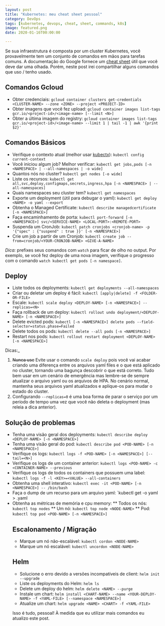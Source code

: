 ```yaml
---
layout: post
title: "Kubernetes: meu cheat sheet pessoal"
category: DevOps
tags: [kubernetes, devops, cheat, sheet, commands, k8s]
image: featured.png
date: 2020-01-16T00:00:00

---
```


Se sua infraestrutura é composta por um cluster Kubernetes, você provavelmente tem um conjunto de comandos em mãos para tarefas comuns. A documentação do Google fornece um [cheat sheet](https://kubernetes.io/docs/reference/kubectl/cheatsheet/) útil que você deve dar uma olhada. Porém, neste post irei compartilhar alguns comandos que uso / tenho usado.

## Comandos Gcloud

- Obter credenciais: `gcloud container clusters get-credentials <CLUSTER-NAME> --zone <ZONE> --project <PROJECT-ID>`
- Obter imagens que você fez upload: `gcloud container images list-tags gcr.io/<project-id>/<image-name> [--limit <N>]`
- Obter a última imagem do registry: `gcloud container images list-tags gcr.io/<project-id>/<image-name> --limit 1 | tail -1 | awk '{print $2}'`

## Comandos Básicos

- Verifique o contexto atual (melhor usar [kubectx](https://github.com/ahmetb/kubectx/)): `kubectl config current-context`
- Você iniciou algum job? Melhor verificar: `kubectl get jobs,pods [-n <NAMESPACE> | --all-namespaces | -o wide]`
- Quantos nós no cluster? `kubectl get nodes [-o wide]`
- Liste os recursos: `kubectl get all,svc,deploy,configmaps,secrets,ingress,hpa [-n <NAMESPACE> | --all-namespaces]`
- Quais namespaces seu cluster tem? `kubectl get namespaces`
- Exporte um deployment (útil para debugar o yaml): `kubectl get deploy <NAME> -o yaml --export`
- Obtenha o Managed Certificate: `kubectl describe managedcertificate [-n <NAMESPACE>]`
- Faça encaminhamento de porta: `kubectl port-forward [-n <NAMESPACE>] svc/<SERVICE-NAME> <LOCAL-PORT>:<REMOTE-PORT>`
- Suspenda um CronJob: `kubectl patch cronjobs <cronjob-name> -p '{"spec" : {"suspend" : true }}' [-n <NAMESPACE>]`
- Crie um job a partir de um Cronjob: `kubectl create job --from=cronjob/<YOUR-CRONJOB-NAME> <GIVE-A-NAME>`

_Dica:_ prefixes seus comandos com `watch` para ficar de olho no output. Por exemplo, se você fez deploy de uma nova imagem, verifique o progresso com o comando `watch kubectl get pods [-n namespace]`.

## Deploy

- Liste todos os deployments: `kubectl get deployments --all-namespaces`
- Criar ou deletar um deploy é fácil: `kubectl [apply|delete] -f <FOLDER-OR-FILE>`
- Escale: `kubectl scale deploy <DEPLOY-NAME> [-n <NAMESPACE>] --replicas=<N>`
- Faça rollback de um deploy: `kubectl rollout undo deployment/<DEPLOY-NAME> [-n <NAMESPACE>]`
- Delete evicted pods: `kubectl [-n <NAMESPACE>] delete pods --field-selector=status.phase=Failed`
- Delete todos os pods: `kubectl delete --all pods [-n <NAMESPACE>]`
- Restart nos pods: `kubectl rollout restart deployment <DEPLOY-NAME> [-n <NAMESPACE>]`

Dicas:\_

1. ~~Nunca use~~ Evite usar o comando `scale deploy` pois você vai acabar criando uma diferença entre os arquivos yaml files e o que está aplicado no cluster, tornando uma bagunça descobrir o que está correto. Tudo bem usar em um cenário de emergência mas lembre-se de sempre atualizar o arquivo yaml ou os arquivos de HPA. No cenário normal, mantenha seus arquivos yaml atualizados e aplique-os para mudar o estado do cluster.
1. Configurando `--replicas=0` é uma boa forma de parar o serviço por um período de tempo uma vez que você não deleta o deployment (mas releia a dica anterior).

## Solução de problemas

- Tenha uma visão geral dos deployments: `kubectl describe deploy <DEPLOY-NAME> [-n <NAMESPACE>]`
- Tenha uma visão geral do pod: `kubectl describe pod <POD-NAME> [-n <NAMESPACE>] `
- Verifique os logs: `kubectl logs -f <POD-NAME> [-n <NAMESPACE>] [--tail=<N>]`
- Verifique os logs de um container anterior: `kubectl logs <POD-NAME> -c <CONTAINER-NAME> --previous`
- Verifique os logs de todos os containers que possuem uma label: `kubectl logs -f -l <KEY>=<VALUE> --all-containers`
- Obtenha uma shell interativo: `kubectl exec -it <POD-NAME> [-n <NAMESPACE>] -- /bin/bash`
- Faça o dump de um recurso para um arquivo yaml: `kubectl get <OBJECT> <OBJECT-NAME> -o yaml > <filename>.yaml
- Obtenha as métricas de memória e cpu memory:
  ** Todos os nós: `kubectl top nodes`
  ** Um nó: `kubectl top node <NODE-NAME>`
  \*\* Pod: `kubectl top pod <POD-NAME> [-n <NAMESPACE>]`

## Escalonamento / Migração

- Marque um nó não-escalável: `kubectl cordon <NODE-NAME>`
- Marque um nó escalável: `kubectl uncordon <NODE-NAME>`

## Helm

- Solucione o erro devido a versões incompatíveis de client: `helm init --upgrade`
- Liste os deployments do Helm: `helm ls`
- Delete um deploy do helm: `helm delete <NAME> --purge`
- Instale um chart: `helm install <CHART-NAME> --name <YOUR-DEPLOY-NAME> -f <YAML-FILE> [--namespace <NAMESPACE>]`
- Atualize um chart: `helm upgrade <NAME> <CHART> -f <YAML-FILE>`

Isso é tudo, pessoal! À medida que eu utilizar mais comandos eu atualizo este post.
